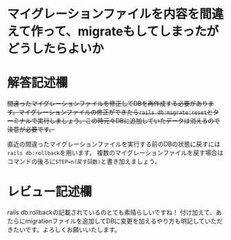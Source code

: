 # マイグレーションファイルを内容を間違えて作って、migrateもしてしまったがどうしたらよいか
# 解答記述欄

~~間違ったマイグレーションファイルを修正してDBを再作成する必要があります。マイグレーションファイルの修正ができたら```rails db:migrate:reset```とターミナルで実行しましょう。この時元々DBに追加していたデータは消えるので注意が必要です。~~

直近の間違ったマイグレーションファイルを実行する前のDBの状態に戻すには```rails db:rollback```を用います。
複数のマイグレーションファイルを戻す場合はコマンドの後ろに```STEP=n(戻す回数)```と書き加えましょう。



# レビュー記述欄
rails db:rollbackの記載されているのとても素晴らしいですね！
付け加えて、あたらにmigrationファイルを追加してDBに変更を加えるやり方も明記していただきたいです。よろしくお願いいたします。

